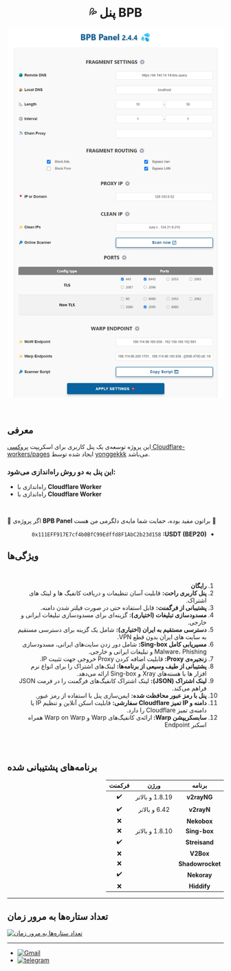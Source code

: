 <h1 align="center">💦 پنل BPB</h1>



<p align="center">
  <img src="docs/assets/images/Panel.jpg">
</p>
<br>

## معرفی

این پروژه توسعه‌ی یک پنل کاربری برای اسکریپت <a href="https://github.com/yonggekkk/Cloudflare-workers-pages-vless">پروکسی Cloudflare-workers/pages</a> ایجاد شده توسط <a href="https://github.com/yonggekkk">yonggekkk</a> می‌باشد.

### این پنل به دو روش راه‌اندازی می‌شود:

- راه‌اندازی با **Cloudflare Worker**
- راه‌اندازی با **Cloudflare Worker**
<br>

🌟 اگر پروژه‌ی **BPB Panel** براتون مفید بوده، حمایت شما مایه‌ی دلگرمی من هست 🌟
<ul dir="rtl">
  <li><code>0x111EFF917E7cf4b0BfC99Edffd8F1AbC2b23d158</code> <strong>:USDT (BEP20)</strong></li>
</ul>

## ویژگی‌ها
<br>
<ol dir="rtl">
  <li><strong>رایگان</strong></li>
  <li><strong>پنل کاربری راحت:</strong> قابلیت آسان تنظیمات و دریافت کانفیگ ها و لینک های اشتراک.</li>
  <li><strong>پشتیبانی از فرگمنت:</strong> قابل استفاده حتی در صورت فیلتر شدن دامنه.</li>
  <li><strong>مسدودسازی تبلیغات (اختیاری):</strong> گزینه‌ای برای مسدودسازی تبلیغات ایرانی و خارجی.</li>
  <li><strong>دسترسی مستقیم به ایران (اختیاری):</strong> شامل یک گزینه برای دسترسی مستقیم به سایت های ایران بدون قطع VPN.</li>
  <li><strong>مسیریابی کامل Sing-box:</strong> شامل دور زدن سایت‌های ایرانی، مسدودسازی Malware، Phishing و تبلیغات ایرانی و خارجی.</li>
  <li><strong>زنجیره‌ی Proxy:</strong> قابلیت اضافه کردن Proxy خروجی جهت تثبیت IP.</li>
  <li><strong>پشتیبانی از طیف وسیعی از برنامه‌ها:</strong> لینک‌های اشتراک را برای انواع نرم افزار ها با هسته‌های Xray و Sing-box ارائه می‌دهد.</li>
  <li><strong>لینک اشتراک (JSON):</strong> لینک‌ اشتراک کانفیگ‌های فرگمنت را در فرمت JSON فراهم می‌کند.</li>
  <li><strong>پنل با رمز عبور محافظت شده:</strong> ایمن‌سازی پنل با استفاده از رمز عبور.</li>
  <li><strong>دامنه و IP تمیز Cloudflare سفارشی:</strong> قابلیت اسکن آنلاین و تنظیم IP یا دامنه‌ی تمیز Cloudflare را دارد.</li>
  <li><strong>سابسکریپشن Warp: </strong>ارائه‌ی کانفیگ‌های Warp و Warp on Warp همراه اسکنر Endpoint</li>
</ol>
<br><br>


## برنامه‌های پشتیبانی شده
<div dir="rtl">
<table>
  <thead>
    <th>برنامه</th>
    <th>ورژن</th>
    <th>فرکمنت</th>
  </thead>
  <tbody  align="center">
    <tr>
      <td><b>v2rayNG</b></td>
      <td>1.8.19 و بالاتر</td>
      <td>✔️</td>
    </tr>
    <tr>
      <td><b>v2rayN</b></td>
      <td>6.42 و بالاتر</td>
      <td>✔️</td>
    </tr>
    <tr>
      <td><b>Nekobox</b></td>
      <td></td>
      <td>❌</td>
    </tr>
    <tr>
      <td><b>Sing-box</b></td>
      <td>1.8.10 و بالاتر</td>
      <td>❌</td>
    </tr>
    <tr>
      <td><b>Streisand</b></td>
      <td></td>
      <td>✔️</td>
    </tr>
    <tr>
      <td><b>V2Box</b></td>
      <td></td>
      <td>❌</td>
    </tr>
    <tr>
      <td><b>Shadowrocket</b></td>
      <td></td>
      <td>❌</td>
    </tr>
    <tr>
      <td><b>Nekoray</b></td>
      <td></td>
      <td>✔️</td>
    </tr>
    <tr>
      <td><b>Hiddify</b></td>
      <td></td>
      <td>❌</td>
    </tr>
  </tbody>
</table>
</div>

---
## تعداد ستاره‌ها به مرور زمان

[![تعداد ستاره‌ها به مرور زمان](https://starchart.cc/bia-pain-bache/BPB-Worker-Panel.svg?variant=adaptive)](https://starchart.cc/bia-pain-bache/BPB-Worker-Panel)

---

- [![Gmail](https://img.shields.io/badge/Gmail-KasRoudra-green?style=for-the-badge&logo=gmail)](mailto:zerohacking481@gmail.com)
- [![telegram](https://img.shields.io/badge/Gmail-KasRoudra-green?style=for-the-badge&logo=telegram)](https://t.me/Amirhbrad84)

